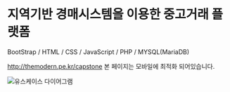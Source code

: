 # 지역기반 경매시스템을 이용한 중고거래 플랫폼
BootStrap / HTML / CSS / JavaScript / PHP / MYSQL(MariaDB)

  http://themodern.pe.kr/capstone
본 페이지는 모바일에 최적화 되어있습니다.

![유스케이스 다이어그램](https://user-images.githubusercontent.com/75834395/102696883-00fb2d00-4275-11eb-9170-f95ce0579db2.jpg)
